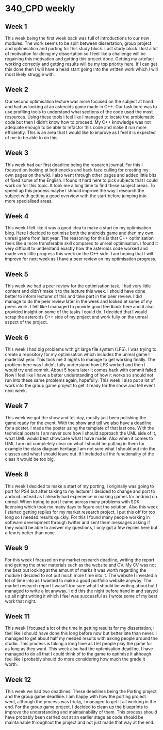 # 340_CPD weekly

## Week 1 
This week being the first week back was full of introductions to our new modules. The work seems to be split between dissertation, group project and optimisation and porting for this study block. Last study block I lost a lot of motivation for doing my dissertation so I feel like a challenge will be regaining this motivation and getting this project done. Getting my artefact working correctly and getting results will be my top priority here. If I can get this done then I will have a head start going into the written work which I will most likely struggle with.
## Week 2 
Our second optimisation lecture was more focused on the subject at hand and had us looking at an asteroids game made in C++. Our task here was to use profiling tools to understand what sections of the code used the most resources. Using these tools I feel like I managed to locate the problematic code but then I didn’t know how to proceed. My C++ knowledge was not adequate enough to be able to refactor this code and make it run more efficiently. This is an area that I would like to improve as I feel it is expected of me to be able to do this.
## Week 3 
This week had our first deadline being the research journal. For this I focused on looking at bottlenecks and back face culling for creating my own pages on the wiki. I also went through other pages and added little bits of fixed some of the English. I found it hard here to pick subjects that I could work on for this topic. It took me a long time to find these subject areas. To speed up this process maybe I should improve the way I research the subject with getting a good overview with the start before jumping into more specialised areas.
## Week 4 
This week I felt like it was a good idea to make a start on my optimisation blog. Here I decided to optimise both the androids game and then my own unreal game from last year. The reasoning for this is that C++ optimisation feels like a more transferable skill compared to unreal optimisation. I found it very difficult to understand exactly how the asteroids code worked and made very little progress this week on the C++ side. I am hoping that I will improve for next week as I have a peer review on my optimisation progress.
## Week 5 
This week we had a peer review for the optimisation task. I had very little content and didn’t make it to the lecture this week. I should have done better to inform lecturer of this and take part in the peer review. I did manage to do the peer review later in the week and looked at some of my peers work. I felt like I managed to provide good feedback here and it also provided insight on some of the tasks I could do. I decided that I would scrap the asteroids C++ side of my project and work fully on the unreal aspect of the project.
## Week 6 
This week I had big problems with git large file system (LFS). I was trying to create a repository for my optimisation which includes the unreal game I made last year. This took me 3 nights to manage to get working finally. The problem here was I didn’t fully understand how LFS worked and then I would try and commit. About 5 hours later it comes back with commit failed. Now I feel like I have a better understanding of how it works so should not run into these same problems again, hopefully. This week I also put a lot of work into the group game project to get it ready for the show and tell event next week.
## Week 7 
This week we got the show and tell day, mostly just been polishing the game ready for the event. With the show and tell we also have a deadline for a poster. I made the poster using the template of that last one. With the technical posters I am never sure how I should approach the UML side of it, what UML would best showcase what I have made. Also when it comes to UML I am not completely clear on what I should be putting in them for example the class diagram heritage I am not sure what I should put into the classes and what I should leave out. If I included all the functionality of the class it would be too big.
## Week 8 
This week I decided to make a start of my porting, I originally was going to port for PS4 but after talking to my lecturer I decided to change and port to android instead as I already had experience in making games for android on unreal. When trying to port I came across many problems with SDK licensing which took me many days to figure out the solution. Also this week I started getting replies for my market research project, I put this off for too long so I needed results quickly. For this I found many people working in software development through twitter and sent them messages asking if they would be able to answer my questions, I only got a few replies here but a few is better than none.
## Week 9 
For this week I focused on my market research deadline, writing the report and getting the other materials such as the website and CV. My CV was not the best but looking at the amount of marks it was worth regarding the module I decided to not put much more time into it. The website I invested a lot of time into as I wanted to make a good portfolio website anyway. The market research report I wasn’t too sure what I should be writing about but I managed to write a lot anyway. I did this the night before hand in and stayed up all night writing it which I feel was successful as I wrote some of my best work that night.
## Week 11 
This week I focused a lot of the time in getting results for my dissertation, I feel like I should have done this long before now but better late than never. I managed to get about half my needed results with asking people around the studio. This process is taking a long time as I let people play the game for as long as they want. This week also had the optimisation deadline, I have managed to do all that I could think of to the game to optimise it although feel like I probably should do more considering how much the grade it worth.
## Week 12 
This week we had two deadlines. These deadlines being the Porting project and the group game deadline. I am happy with how the porting project went, although the process was tricky, I managed to get it all working in the end. For the group game project, I decided to clean up the blueprints to improve the understanding and maintainability of them. This process should have probably been carried out at an earlier stage as code should be maintainable throughout the project and not just made that way at the end.


